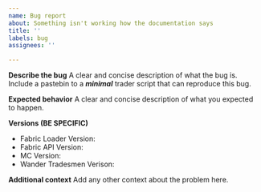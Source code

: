 ```yaml
---
name: Bug report
about: Something isn't working how the documentation says
title: ''
labels: bug
assignees: ''

---
```


**Describe the bug**
A clear and concise description of what the bug is.
Include a pastebin to a ***minimal*** trader script that can reproduce this bug.

**Expected behavior**
A clear and concise description of what you expected to happen.

**Versions (BE SPECIFIC)**
 - Fabric Loader Version:
 - Fabric API Version:
 - MC Version: 
 - Wander Tradesmen Verison: 

**Additional context**
Add any other context about the problem here.
